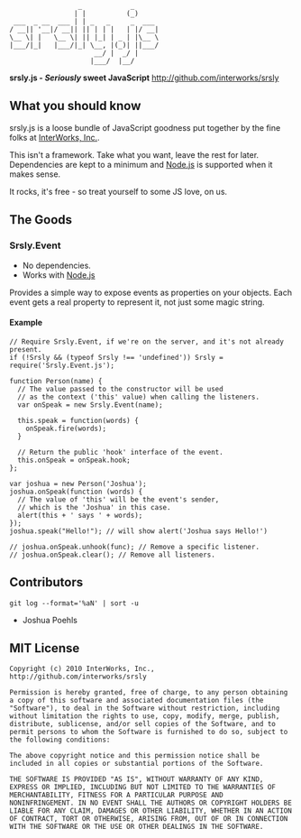                      _            _      
                    | |          (_)     
     ___  _ __  ___ | | _   _     _  ___ 
    / __|| '__|/ __|| || | | |   | |/ __|
    \__ \| |   \__ \| || |_| | _ | |\__ \
    |___/|_|   |___/|_| \__, |(_)| ||___/
                         __/ |  _/ |     
                        |___/  |__/      

**srsly.js - _Seriously_ sweet JavaScript**
http://github.com/interworks/srsly

## What you should know

srsly.js is a loose bundle of JavaScript goodness put together by the fine folks at [InterWorks, Inc.][].

This isn't a framework. Take what you want, leave the rest for later.
Dependencies are kept to a minimum and [Node.js][] is supported when it makes sense.

It rocks, it's free - so treat yourself to some JS love, on us.

## The Goods
### Srsly.Event

  * No dependencies.
  * Works with [Node.js][]

Provides a simple way to expose events as properties on your objects. Each event gets a real property to represent it, not just some magic string.

#### Example

    // Require Srsly.Event, if we're on the server, and it's not already present.
    if (!Srsly && (typeof Srsly !== 'undefined')) Srsly = require('Srsly.Event.js');

    function Person(name) {
      // The value passed to the constructor will be used
      // as the context ('this' value) when calling the listeners.
      var onSpeak = new Srsly.Event(name);

      this.speak = function(words) {
        onSpeak.fire(words);
      }

      // Return the public 'hook' interface of the event.
      this.onSpeak = onSpeak.hook;
    };

    var joshua = new Person('Joshua');
    joshua.onSpeak(function (words) {
      // The value of 'this' will be the event's sender,
      // which is the 'Joshua' in this case.
      alert(this + ' says ' + words);
    });
    joshua.speak("Hello!"); // will show alert('Joshua says Hello!')

    // joshua.onSpeak.unhook(func); // Remove a specific listener.
    // joshua.onSpeak.clear(); // Remove all listeners.

## Contributors

  `git log --format='%aN' | sort -u`

  * Joshua Poehls

## MIT License

    Copyright (c) 2010 InterWorks, Inc., http://github.com/interworks/srsly

    Permission is hereby granted, free of charge, to any person obtaining
    a copy of this software and associated documentation files (the
    "Software"), to deal in the Software without restriction, including
    without limitation the rights to use, copy, modify, merge, publish,
    distribute, sublicense, and/or sell copies of the Software, and to
    permit persons to whom the Software is furnished to do so, subject to
    the following conditions:

    The above copyright notice and this permission notice shall be
    included in all copies or substantial portions of the Software.

    THE SOFTWARE IS PROVIDED "AS IS", WITHOUT WARRANTY OF ANY KIND,
    EXPRESS OR IMPLIED, INCLUDING BUT NOT LIMITED TO THE WARRANTIES OF
    MERCHANTABILITY, FITNESS FOR A PARTICULAR PURPOSE AND
    NONINFRINGEMENT. IN NO EVENT SHALL THE AUTHORS OR COPYRIGHT HOLDERS BE
    LIABLE FOR ANY CLAIM, DAMAGES OR OTHER LIABILITY, WHETHER IN AN ACTION
    OF CONTRACT, TORT OR OTHERWISE, ARISING FROM, OUT OF OR IN CONNECTION
    WITH THE SOFTWARE OR THE USE OR OTHER DEALINGS IN THE SOFTWARE.

[InterWorks, Inc.]: http://www.interworks.com
[Node.js]: http://www.nodejs.org